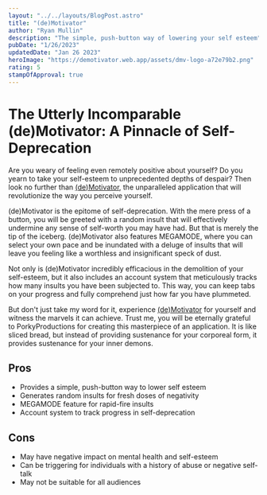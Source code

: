 ```yaml
---
layout: "../../layouts/BlogPost.astro"
title: "(de)Motivator"
author: "Ryan Mullin"
description: "The simple, push-button way of lowering your self esteem"
pubDate: "1/26/2023"
updatedDate: "Jan 26 2023"
heroImage: "https://demotivator.web.app/assets/dmv-logo-a72e79b2.png"
rating: 5
stampOfApproval: true
---
```

# The Utterly Incomparable (de)Motivator: A Pinnacle of Self-Deprecation

Are you weary of feeling even remotely positive about yourself? Do you yearn to take your self-esteem to unprecedented depths of despair? Then look no further than [(de)Motivator](https://demotivator.web.app/), the unparalleled application that will revolutionize the way you perceive yourself.

(de)Motivator is the epitome of self-deprecation. With the mere press of a button, you will be greeted with a random insult that will effectively undermine any sense of self-worth you may have had. But that is merely the tip of the iceberg. (de)Motivator also features MEGAMODE, where you can select your own pace and be inundated with a deluge of insults that will leave you feeling like a worthless and insignificant speck of dust.

Not only is (de)Motivator incredibly efficacious in the demolition of your self-esteem, but it also includes an account system that meticulously tracks how many insults you have been subjected to. This way, you can keep tabs on your progress and fully comprehend just how far you have plummeted.

But don't just take my word for it, experience [(de)Motivator](https://demotivator.web.app/) for yourself and witness the marvels it can achieve. Trust me, you will be eternally grateful to PorkyProductions for creating this masterpiece of an application. It is like sliced bread, but instead of providing sustenance for your corporeal form, it provides sustenance for your inner demons.

## Pros

- Provides a simple, push-button way to lower self esteem
- Generates random insults for fresh doses of negativity
- MEGAMODE feature for rapid-fire insults
- Account system to track progress in self-deprecation

## Cons

- May have negative impact on mental health and self-esteem
- Can be triggering for individuals with a history of abuse or negative self-talk
- May not be suitable for all audiences